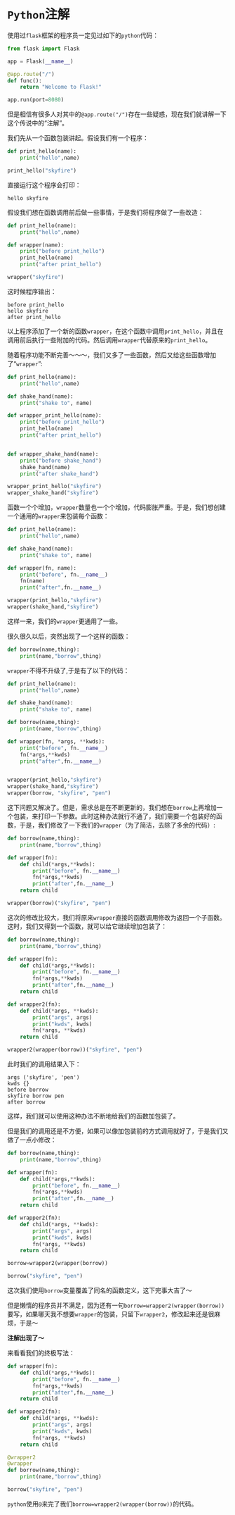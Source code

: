 # `Python`注解

使用过`flask`框架的程序员一定见过如下的`python`代码：

```python
from flask import Flask

app = Flask(__name__)

@app.route("/")
def func():
    return "Welcome to Flask!"

app.run(port=8080)
```

但是相信有很多人对其中的`@app.route("/")`存在一些疑惑，现在我们就讲解一下这个传说中的“注解”。

我们先从一个函数包装讲起。假设我们有一个程序：

```python
def print_hello(name):
    print("hello",name)

print_hello("skyfire")
```

直接运行这个程序会打印：

```text
hello skyfire

```

假设我们想在函数调用前后做一些事情，于是我们将程序做了一些改造：

```python
def print_hello(name):
    print("hello",name)

def wrapper(name):
    print("before print_hello")
    print_hello(name)
    print("after print_hello")

wrapper("skyfire")
```

这时候程序输出：

```text
before print_hello
hello skyfire
after print_hello
```

以上程序添加了一个新的函数`wrapper`，在这个函数中调用`print_hello`，并且在调用前后执行一些附加的代码。然后调用`wrapper`代替原来的`print_hello`。

随着程序功能不断完善～～～，我们又多了一些函数，然后又给这些函数增加了“`wrapper`”:

```python
def print_hello(name):
    print("hello",name)

def shake_hand(name):
    print("shake to", name)

def wrapper_print_hello(name):
    print("before print_hello")
    print_hello(name)
    print("after print_hello")


def wrapper_shake_hand(name):
    print("before shake_hand")
    shake_hand(name)
    print("after shake_hand")

wrapper_print_hello("skyfire")
wrapper_shake_hand("skyfire")
```

函数一个个增加，`wrapper`数量也一个个增加，代码膨胀严重。于是，我们想创建一个通用的`wrapper`来包装每个函数：

```python
def print_hello(name):
    print("hello",name)

def shake_hand(name):
    print("shake to", name)

def wrapper(fn, name):
    print("before", fn.__name__)
    fn(name)
    print("after",fn.__name__)

wrapper(print_hello,"skyfire")
wrapper(shake_hand,"skyfire")
```

这样一来，我们的`wrapper`更通用了一些。

很久很久以后，突然出现了一个这样的函数：

```python
def borrow(name,thing):
    print(name,"borrow",thing)
```

`wrapper`不得不升级了,于是有了以下的代码：

```python
def print_hello(name):
    print("hello",name)

def shake_hand(name):
    print("shake to", name)

def borrow(name,thing):
    print(name,"borrow",thing)

def wrapper(fn, *args, **kwds):
    print("before", fn.__name__)
    fn(*args,**kwds)
    print("after",fn.__name__)


wrapper(print_hello,"skyfire")
wrapper(shake_hand,"skyfire")
wrapper(borrow, "skyfire", "pen")
```

这下问题又解决了。但是，需求总是在不断更新的，我们想在`borrow`上再增加一个包装，来打印一下参数。此时这种办法就行不通了，我们需要一个包装好的函数，于是，我们修改了一下我们的`wrapper`（为了简洁，去除了多余的代码）:

```python
def borrow(name,thing):
    print(name,"borrow",thing)

def wrapper(fn):
    def child(*args,**kwds):
        print("before", fn.__name__)
        fn(*args,**kwds)
        print("after",fn.__name__)
    return child

wrapper(borrow)("skyfire", "pen")
```

这次的修改比较大，我们将原来`wrapper`直接的函数调用修改为返回一个子函数。这时，我们又得到一个函数，就可以给它继续增加包装了：

```python
def borrow(name,thing):
    print(name,"borrow",thing)

def wrapper(fn):
    def child(*args,**kwds):
        print("before", fn.__name__)
        fn(*args,**kwds)
        print("after",fn.__name__)
    return child

def wrapper2(fn):
    def child(*args, **kwds):
        print("args", args)
        print("kwds", kwds)
        fn(*args, **kwds)
    return child

wrapper2(wrapper(borrow))("skyfire", "pen")
```

此时我们的调用结果入下：

```text
args ('skyfire', 'pen')
kwds {}
before borrow
skyfire borrow pen
after borrow
```

这样，我们就可以使用这种办法不断地给我们的函数加包装了。

但是我们的调用还是不方便，如果可以像加包装前的方式调用就好了，于是我们又做了一点小修改：

```python
def borrow(name,thing):
    print(name,"borrow",thing)

def wrapper(fn):
    def child(*args,**kwds):
        print("before", fn.__name__)
        fn(*args,**kwds)
        print("after",fn.__name__)
    return child

def wrapper2(fn):
    def child(*args, **kwds):
        print("args", args)
        print("kwds", kwds)
        fn(*args, **kwds)
    return child

borrow=wrapper2(wrapper(borrow))

borrow("skyfire", "pen")
```

这次我们使用`borrow`变量覆盖了同名的函数定义，这下完事大吉了～

但是懒惰的程序员并不满足，因为还有一句`borrow=wrapper2(wrapper(borrow))`要写，如果哪天我不想要`wrapper`的包装，只留下`wrapper2`，修改起来还是很麻烦，于是～

**注解出现了～**

来看看我们的终极写法：

```python
def wrapper(fn):
    def child(*args,**kwds):
        print("before", fn.__name__)
        fn(*args,**kwds)
        print("after",fn.__name__)
    return child

def wrapper2(fn):
    def child(*args, **kwds):
        print("args", args)
        print("kwds", kwds)
        fn(*args, **kwds)
    return child

@wrapper2
@wrapper
def borrow(name,thing):
    print(name,"borrow",thing)

borrow("skyfire", "pen")
```

`python`使用`@`来完了我们`borrow=wrapper2(wrapper(borrow))`的代码。
